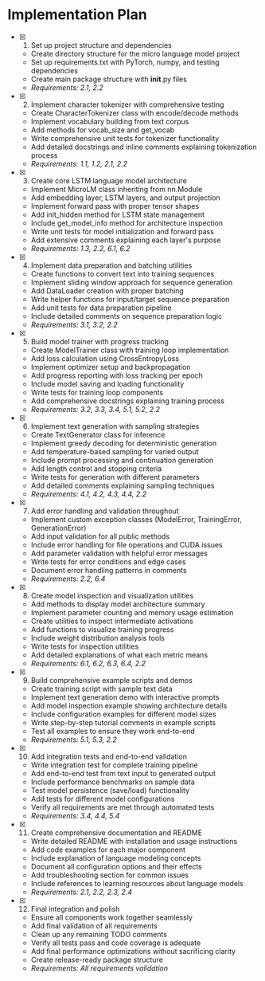 # Implementation Plan

- [x] 1. Set up project structure and dependencies
  - Create directory structure for the micro language model project
  - Set up requirements.txt with PyTorch, numpy, and testing dependencies
  - Create main package structure with __init__.py files
  - _Requirements: 2.1, 2.2_

- [x] 2. Implement character tokenizer with comprehensive testing
  - Create CharacterTokenizer class with encode/decode methods
  - Implement vocabulary building from text corpus
  - Add methods for vocab_size and get_vocab
  - Write comprehensive unit tests for tokenizer functionality
  - Add detailed docstrings and inline comments explaining tokenization process
  - _Requirements: 1.1, 1.2, 2.1, 2.2_

- [x] 3. Create core LSTM language model architecture
  - Implement MicroLM class inheriting from nn.Module
  - Add embedding layer, LSTM layers, and output projection
  - Implement forward pass with proper tensor shapes
  - Add init_hidden method for LSTM state management
  - Include get_model_info method for architecture inspection
  - Write unit tests for model initialization and forward pass
  - Add extensive comments explaining each layer's purpose
  - _Requirements: 1.3, 2.2, 6.1, 6.2_

- [x] 4. Implement data preparation and batching utilities
  - Create functions to convert text into training sequences
  - Implement sliding window approach for sequence generation
  - Add DataLoader creation with proper batching
  - Write helper functions for input/target sequence preparation
  - Add unit tests for data preparation pipeline
  - Include detailed comments on sequence preparation logic
  - _Requirements: 3.1, 3.2, 2.2_

- [x] 5. Build model trainer with progress tracking
  - Create ModelTrainer class with training loop implementation
  - Add loss calculation using CrossEntropyLoss
  - Implement optimizer setup and backpropagation
  - Add progress reporting with loss tracking per epoch
  - Include model saving and loading functionality
  - Write tests for training loop components
  - Add comprehensive docstrings explaining training process
  - _Requirements: 3.2, 3.3, 3.4, 5.1, 5.2, 2.2_

- [x] 6. Implement text generation with sampling strategies
  - Create TextGenerator class for inference
  - Implement greedy decoding for deterministic generation
  - Add temperature-based sampling for varied output
  - Include prompt processing and continuation generation
  - Add length control and stopping criteria
  - Write tests for generation with different parameters
  - Add detailed comments explaining sampling techniques
  - _Requirements: 4.1, 4.2, 4.3, 4.4, 2.2_

- [x] 7. Add error handling and validation throughout
  - Implement custom exception classes (ModelError, TrainingError, GenerationError)
  - Add input validation for all public methods
  - Include error handling for file operations and CUDA issues
  - Add parameter validation with helpful error messages
  - Write tests for error conditions and edge cases
  - Document error handling patterns in comments
  - _Requirements: 2.2, 6.4_

- [x] 8. Create model inspection and visualization utilities
  - Add methods to display model architecture summary
  - Implement parameter counting and memory usage estimation
  - Create utilities to inspect intermediate activations
  - Add functions to visualize training progress
  - Include weight distribution analysis tools
  - Write tests for inspection utilities
  - Add detailed explanations of what each metric means
  - _Requirements: 6.1, 6.2, 6.3, 6.4, 2.2_

- [x] 9. Build comprehensive example scripts and demos
  - Create training script with sample text data
  - Implement text generation demo with interactive prompts
  - Add model inspection example showing architecture details
  - Include configuration examples for different model sizes
  - Write step-by-step tutorial comments in example scripts
  - Test all examples to ensure they work end-to-end
  - _Requirements: 5.1, 5.3, 2.2_

- [x] 10. Add integration tests and end-to-end validation
  - Write integration test for complete training pipeline
  - Add end-to-end test from text input to generated output
  - Include performance benchmarks on sample data
  - Test model persistence (save/load) functionality
  - Add tests for different model configurations
  - Verify all requirements are met through automated tests
  - _Requirements: 3.4, 4.4, 5.4_

- [x] 11. Create comprehensive documentation and README
  - Write detailed README with installation and usage instructions
  - Add code examples for each major component
  - Include explanation of language modeling concepts
  - Document all configuration options and their effects
  - Add troubleshooting section for common issues
  - Include references to learning resources about language models
  - _Requirements: 2.1, 2.2, 2.3, 2.4_

- [x] 12. Final integration and polish
  - Ensure all components work together seamlessly
  - Add final validation of all requirements
  - Clean up any remaining TODO comments
  - Verify all tests pass and code coverage is adequate
  - Add final performance optimizations without sacrificing clarity
  - Create release-ready package structure
  - _Requirements: All requirements validation_